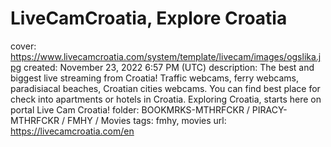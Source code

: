 # LiveCamCroatia, Explore Croatia

cover: https://www.livecamcroatia.com/system/template/livecam/images/ogslika.jpg
created: November 23, 2022 6:57 PM (UTC)
description: The best and biggest live streaming from Croatia! Traffic webcams, ferry webcams, paradisiacal beaches, Croatian cities webcams. You can find best place for check into apartments or hotels in Croatia. Exploring Croatia, starts here on portal Live Cam Croatia!
folder: BOOKMRKS-MTHRFCKR / PIRACY-MTHRFCKR / FMHY / Movies
tags: fmhy, movies
url: https://livecamcroatia.com/en